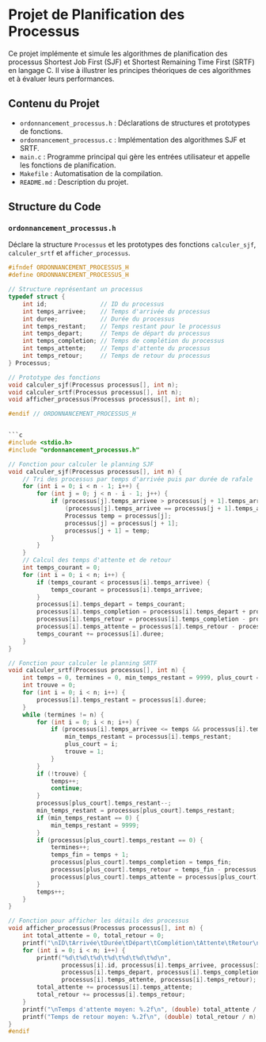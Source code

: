 
# Projet de Planification des Processus

Ce projet implémente et simule les algorithmes de planification des processus Shortest Job First (SJF) et Shortest Remaining Time First (SRTF) en langage C. Il vise à illustrer les principes théoriques de ces algorithmes et à évaluer leurs performances.

## Contenu du Projet

- `ordonnancement_processus.h` : Déclarations de structures et prototypes de fonctions.
- `ordonnancement_processus.c` : Implémentation des algorithmes SJF et SRTF.
- `main.c` : Programme principal qui gère les entrées utilisateur et appelle les fonctions de planification.
- `Makefile` : Automatisation de la compilation.
- `README.md` : Description du projet.

## Structure du Code

### `ordonnancement_processus.h`

Déclare la structure `Processus` et les prototypes des fonctions `calculer_sjf`, `calculer_srtf` et `afficher_processus`.

```c
#ifndef ORDONNANCEMENT_PROCESSUS_H
#define ORDONNANCEMENT_PROCESSUS_H

// Structure représentant un processus
typedef struct {
    int id;               // ID du processus
    int temps_arrivee;    // Temps d'arrivée du processus
    int duree;            // Durée du processus
    int temps_restant;    // Temps restant pour le processus
    int temps_depart;     // Temps de départ du processus
    int temps_completion; // Temps de complétion du processus
    int temps_attente;    // Temps d'attente du processus
    int temps_retour;     // Temps de retour du processus
} Processus;

// Prototype des fonctions
void calculer_sjf(Processus processus[], int n);
void calculer_srtf(Processus processus[], int n);
void afficher_processus(Processus processus[], int n);

#endif // ORDONNANCEMENT_PROCESSUS_H


```c
#include <stdio.h>
#include "ordonnancement_processus.h"

// Fonction pour calculer le planning SJF
void calculer_sjf(Processus processus[], int n) {
    // Tri des processus par temps d'arrivée puis par durée de rafale
    for (int i = 0; i < n - 1; i++) {
        for (int j = 0; j < n - i - 1; j++) {
            if (processus[j].temps_arrivee > processus[j + 1].temps_arrivee || 
                (processus[j].temps_arrivee == processus[j + 1].temps_arrivee && processus[j].duree > processus[j + 1].duree)) {
                Processus temp = processus[j];
                processus[j] = processus[j + 1];
                processus[j + 1] = temp;
            }
        }
    }
    // Calcul des temps d'attente et de retour
    int temps_courant = 0;
    for (int i = 0; i < n; i++) {
        if (temps_courant < processus[i].temps_arrivee) {
            temps_courant = processus[i].temps_arrivee;
        }
        processus[i].temps_depart = temps_courant;
        processus[i].temps_completion = processus[i].temps_depart + processus[i].duree;
        processus[i].temps_retour = processus[i].temps_completion - processus[i].temps_arrivee;
        processus[i].temps_attente = processus[i].temps_retour - processus[i].duree;
        temps_courant += processus[i].duree;
    }
}

// Fonction pour calculer le planning SRTF
void calculer_srtf(Processus processus[], int n) {
    int temps = 0, termines = 0, min_temps_restant = 9999, plus_court = 0, temps_fin;
    int trouve = 0;
    for (int i = 0; i < n; i++) {
        processus[i].temps_restant = processus[i].duree;
    }
    while (termines != n) {
        for (int i = 0; i < n; i++) {
            if (processus[i].temps_arrivee <= temps && processus[i].temps_restant < min_temps_restant && processus[i].temps_restant > 0) {
                min_temps_restant = processus[i].temps_restant;
                plus_court = i;
                trouve = 1;
            }
        }
        if (!trouve) {
            temps++;
            continue;
        }
        processus[plus_court].temps_restant--;
        min_temps_restant = processus[plus_court].temps_restant;
        if (min_temps_restant == 0) {
            min_temps_restant = 9999;
        }
        if (processus[plus_court].temps_restant == 0) {
            termines++;
            temps_fin = temps + 1;
            processus[plus_court].temps_completion = temps_fin;
            processus[plus_court].temps_retour = temps_fin - processus[plus_court].temps_arrivee;
            processus[plus_court].temps_attente = processus[plus_court].temps_retour - processus[plus_court].duree;
        }
        temps++;
    }
}

// Fonction pour afficher les détails des processus
void afficher_processus(Processus processus[], int n) {
    int total_attente = 0, total_retour = 0;
    printf("\nID\tArrivée\tDurée\tDépart\tComplétion\tAttente\tRetour\n");
    for (int i = 0; i < n; i++) {
        printf("%d\t%d\t%d\t%d\t%d\t%d\t%d\n",
               processus[i].id, processus[i].temps_arrivee, processus[i].duree,
               processus[i].temps_depart, processus[i].temps_completion,
               processus[i].temps_attente, processus[i].temps_retour);
        total_attente += processus[i].temps_attente;
        total_retour += processus[i].temps_retour;
    }
    printf("\nTemps d'attente moyen: %.2f\n", (double) total_attente / n);
    printf("Temps de retour moyen: %.2f\n", (double) total_retour / n);
}
#endif
